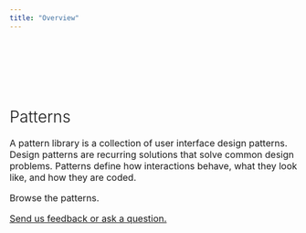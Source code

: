 ```yaml
---
title: "Overview"
---
```


<div class="pl-empty-state text-center" style="padding-top: 80px;">
    <h1 style="font-weight: 300;">Patterns</h1>
    <p class="text-muted" style="font-size: 16px;">A pattern library is a collection of user interface design patterns. Design patterns are recurring solutions that solve common design problems. Patterns define how interactions behave, what they look like, and how they are coded.</p>
    <p class="text-muted" style="font-size: 16px;">Browse the patterns.</p>
    <p class="text-muted" style="font-size: 16px;"><a href="mailto:contactUXD@uspto.gov?subject=Design Pattern Library">Send us feedback or ask a question.</a></p>
</div>
